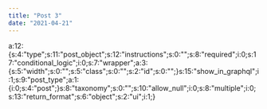 ```yaml
---
title: "Post 3"
date: "2021-04-21"
---
```


a:12:{s:4:"type";s:11:"post\_object";s:12:"instructions";s:0:"";s:8:"required";i:0;s:17:"conditional\_logic";i:0;s:7:"wrapper";a:3:{s:5:"width";s:0:"";s:5:"class";s:0:"";s:2:"id";s:0:"";}s:15:"show\_in\_graphql";i:1;s:9:"post\_type";a:1:{i:0;s:4:"post";}s:8:"taxonomy";s:0:"";s:10:"allow\_null";i:0;s:8:"multiple";i:0;s:13:"return\_format";s:6:"object";s:2:"ui";i:1;}
